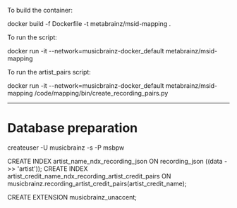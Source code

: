 To build the container:

docker build -f Dockerfile -t metabrainz/msid-mapping .

To run the script:

docker run -it --network=musicbrainz-docker_default metabrainz/msid-mapping

To run the artist_pairs script:

docker run -it --network=musicbrainz-docker_default metabrainz/msid-mapping /code/mapping/bin/create_recording_pairs.py


---

Database preparation
====================

createuser -U musicbrainz -s -P msbpw

CREATE INDEX artist_name_ndx_recording_json ON recording_json ((data ->> 'artist'));
CREATE INDEX artist_credit_name_ndx_recording_artist_credit_pairs ON musicbrainz.recording_artist_credit_pairs(artist_credit_name);

CREATE EXTENSION musicbrainz_unaccent;
